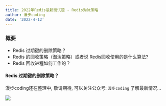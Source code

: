 ```yaml
---
title: 2022年Redis最新面试题 - Redis淘汰策略
author: 漫步coding
date: '2022-4-12'
---
```



### 概要

- Redis 过期键的删除策略？
- Redis 的回收策略（淘汰策略）或者说 Redis回收使用的是什么算法?
- Redis 回收进程如何工作的？


#### Redis 过期键的删除策略？

漫步coding还在整理中, 敬请期待, 可以关注公众号: `漫步coding` 了解最新情况...

![](https://images.xiaozhuanlan.com/uploads/photo/2022/5cb0c91e-fd83-4a04-8df6-65fb602b3834.png)


